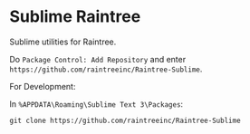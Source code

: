 # Sublime Raintree

Sublime utilities for Raintree.

Do `Package Control: Add Repository` and enter `https://github.com/raintreeinc/Raintree-Sublime`.

For Development:

In `%APPDATA\Roaming\Sublime Text 3\Packages`:

```
git clone https://github.com/raintreeinc/Raintree-Sublime
```